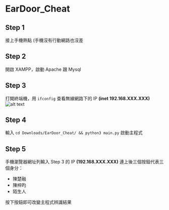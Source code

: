 # EarDoor_Cheat

## Step 1
接上手機熱點 (手機沒有行動網路也沒差

## Step 2
開啟 XAMPP，啟動 Apache 跟 Mysql

## Step 3
打開終端機，用 `ifconfig` 查看無線網路下的 IP **(inet 192.168.XXX.XXX)**
![alt text](https://i.imgur.com/Jol0euV.png)

## Step 4
輸入 `cd Downloads/EarDoor_Cheat/ && python3 main.py` 啟動主程式

## Step 5
手機瀏覽器網址列輸入 Step 3 的 IP **(192.168.XXX.XXX)**
連上後三個按鈕代表三個身分：

* 陳楚融
* 陳梓昀
* 陌生人

按下按鈕即可改變主程式辨識結果
